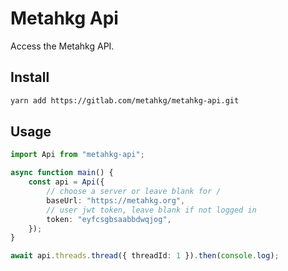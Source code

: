 # Metahkg Api

Access the Metahkg API.

## Install

```bash
yarn add https://gitlab.com/metahkg/metahkg-api.git
```

## Usage

```typescript
import Api from "metahkg-api";

async function main() {
    const api = Api({
        // choose a server or leave blank for /
        baseUrl: "https://metahkg.org",
        // user jwt token, leave blank if not logged in
        token: "eyfcsgbsaabbdwqjog",
    });
}

await api.threads.thread({ threadId: 1 }).then(console.log);
```
